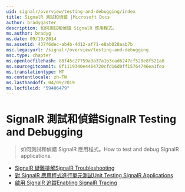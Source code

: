 ```yaml
---
uid: signalr/overview/testing-and-debugging/index
title: SignalR 測試和偵錯 |Microsoft Docs
author: bradygaster
description: 如何測試和偵錯 SignalR 應用程式。
ms.author: bradyg
ms.date: 09/19/2014
ms.assetid: 437f6dec-ab4b-4d12-af71-e8ab028aab7b
msc.legacyurl: /signalr/overview/testing-and-debugging
msc.type: chapter
ms.openlocfilehash: 88f45c27759a3a37a1b3cad6247cf528e8f521a8
ms.sourcegitcommit: 0f1119340e4464720cfd16d0ff15764746ea1fea
ms.translationtype: MT
ms.contentlocale: zh-TW
ms.lasthandoff: 04/09/2019
ms.locfileid: "59406479"
---
```

# <a name="signalr-testing-and-debugging"></a><span data-ttu-id="6dc39-103">SignalR 測試和偵錯</span><span class="sxs-lookup"><span data-stu-id="6dc39-103">SignalR Testing and Debugging</span></span>

> <span data-ttu-id="6dc39-104">如何測試和偵錯 SignalR 應用程式。</span><span class="sxs-lookup"><span data-stu-id="6dc39-104">How to test and debug SignalR applications.</span></span>


- [<span data-ttu-id="6dc39-105">SignalR 疑難排解</span><span class="sxs-lookup"><span data-stu-id="6dc39-105">SignalR Troubleshooting</span></span>](troubleshooting.md)
- [<span data-ttu-id="6dc39-106">對 SignalR 應用程式進行單元測試</span><span class="sxs-lookup"><span data-stu-id="6dc39-106">Unit Testing SignalR Applications</span></span>](unit-testing-signalr-applications.md)
- [<span data-ttu-id="6dc39-107">啟用 SignalR 追蹤</span><span class="sxs-lookup"><span data-stu-id="6dc39-107">Enabling SignalR Tracing</span></span>](enabling-signalr-tracing.md)
